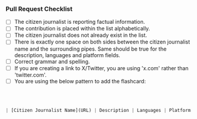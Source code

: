 ### Pull Request Checklist

- [ ] The citizen journalist is reporting factual information.
- [ ] The contribution is placed within the list alphabetically.
- [ ] The citizen journalist does not already exist in the list.
- [ ] There is exactly one space on both sides between the citizen journalist name and the surrounding pipes. Same should be true for the description, languages and platform fields.
- [ ] Correct grammar and spelling.
- [ ] If you are creating a link to X/Twitter, you are using 'x.com' rather than 'twitter.com'.
- [ ] You are using the below pattern to add the flashcard:

<br>
<br>

```javascript
| [Citizen Journalist Name](URL) | Description | Languages | Platform |
```
